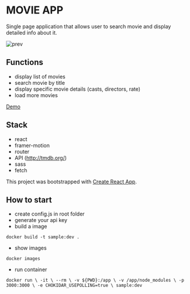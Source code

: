 # MOVIE APP
Single page application that allows user to search movie and display detailed info about it.

![prev](https://github.com/3ndrius/Movie-app/blob/master/public/images/gifted-panini-3b4fc8.netlify.app_475557.png?raw=true)

## Functions
- display list of movies
- search movie by title
- display specific movie details (casts, directors, rate)
- load more movies

[Demo](https://gifted-panini-3b4fc8.netlify.app)

## Stack

- react
- framer-motion
- router
- API (http://tmdb.org/) 
- sass
- fetch 


This project was bootstrapped with [Create React App](https://github.com/facebook/create-react-app).

## How to start

- create config.js in root folder
- generate your api key 
- build a image

 `docker build -t sample:dev .`

 - show images

 `docker images`

- run container 

`docker run \
    -it \
    --rm \
    -v ${PWD}:/app \
    -v /app/node_modules \
    -p 3000:3000 \
    -e CHOKIDAR_USEPOLLING=true \
    sample:dev
  `
